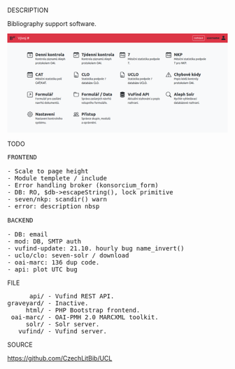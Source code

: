
DESCRIPTION

Bibliography support software.

![UCL](https://github.com/CzechLitBib/UCL/raw/master/UCL_screen.png "screenshot")

TODO
<pre>
FRONTEND

- Scale to page height
- Module templete / include
- Error handling broker (konsorcium_form)
- DB: RO, $db->escapeString(), lock primitive
- seven/nkp: scandir() warn
- error: description nbsp

BACKEND

- DB: email
- mod: DB, SMTP auth
- vufind-update: 21.10. hourly bug name_invert()
- uclo/clo: seven-solr / download
- oai-marc: 136 dup code.
- api: plot UTC bug
</pre>
FILE
<pre>
      api/ - Vufind REST API.
graveyard/ - Inactive.
     html/ - PHP Bootstrap frontend.
 oai-marc/ - OAI-PMH 2.0 MARCXML toolkit.
     solr/ - Solr server.
   vufind/ - Vufind server.
</pre>

SOURCE

https://github.com/CzechLitBib/UCL


